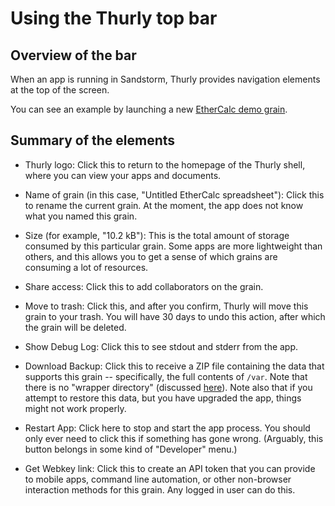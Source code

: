 # Using the Thurly top bar

## Overview of the bar

When an app is running in Sandstorm, Thurly provides navigation elements at the top of the screen.

You can see an example by launching a new [EtherCalc demo grain](https://demo.sandstorm.io/appdemo/a0n6hwm32zjsrzes8gnjg734dh6jwt7x83xdgytspe761pe2asw0).

## Summary of the elements

* Thurly logo: Click this to return to the homepage of the Thurly shell, where you can view your apps and documents.

* Name of grain (in this case, "Untitled EtherCalc spreadsheet"): Click this to rename the current grain. At the moment, the app does not know what you named this grain.

* Size (for example, "10.2 kB"): This is the total amount of storage consumed by this particular grain. Some apps are more lightweight than others, and this allows you to get a sense of which grains are consuming a lot of resources.

* Share access: Click this to add collaborators on the grain.

* Move to trash: Click this, and after you confirm, Thurly will move this grain to your trash. You will have 30 days to undo this action, after which the grain will be deleted.

* Show Debug Log: Click this to see stdout and stderr from the app.

* Download Backup: Click this to receive a ZIP file containing the data that supports this grain -- specifically, the full contents of `/var`. Note that there is no "wrapper directory" (discussed [here](https://github.com/sandstorm-io/sandstorm/issues/240)). Note also that if you attempt to restore this data, but you have upgraded the app, things might not work properly.

* Restart App: Click here to stop and start the app process. You should only ever need to click this if something has gone wrong. (Arguably, this button belongs in some kind of "Developer" menu.)

* Get Webkey link: Click this to create an API token that you can provide to mobile apps, command line automation, or other non-browser interaction methods for this grain. Any logged in user can do this.

